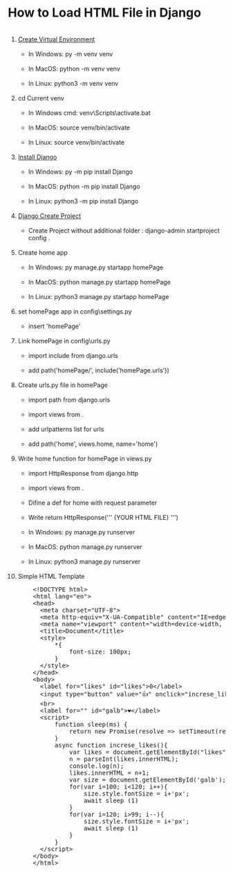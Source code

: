 # How to Load HTML File in Django

<ol>
  <br><li><a href="https://www.w3schools.com/django/django_create_virtual_environment.php">Create Virtual Environment</a>
    <ul>
     <br><li>In Windows: py -m venv venv</li>
     <br><li>In MacOS: python -m venv venv</li>
     <br><li>In Linux: python3 -m venv venv</li>
    </ul>
  </li>
  <br><li>cd Current venv
    <ul>
     <br><li>In Windows cmd: venv\Scripts\activate.bat</li>
     <br><li>In MacOS: source venv/bin/activate</li>
     <br><li>In Linux: source venv/bin/activate</li>
    </ul>
  </li>
  <br><li><a href="https://www.w3schools.com/django/django_install_django.php">Install Django</a>
    <ul>
     <br><li>In Windows: py -m pip install Django</li>
     <br><li>In MacOS: python -m pip install Django</li>
     <br><li>In Linux: python3 -m pip install Django</li>
    </ul>
  </li>
  <br><li><a href="https://www.w3schools.com/django/django_create_project.php">Django Create Project</a>
    <ul>
     <br><li>Create Project without additional folder : django-admin startproject config .</li>
    </ul>
  </li>
  <br><li>Create home app
    <ul>
     <br><li>In Windows: py manage.py startapp homePage</li>
     <br><li>In MacOS: python manage.py startapp homePage</li>
     <br><li>In Linux: python3 manage.py startapp homePage</li>
    </ul>
  </li>
  <br><li>set homePage app in config\settings.py
    <ul>
     <br><li>insert 'homePage'</li>
    </ul>
  </li>
  <br><li>Link homePage in config\urls.py
    <ul>
     <br><li>import include from django.urls</li>
     <br><li>add path('homePage/', include('homePage.urls'))</li>
    </ul>
  </li>
  <br><li>Create urls.py file in homePage
    <ul>
     <br><li>import path from django.urls</li>
     <br><li>import views from .</li>
     <br><li>add urlpatterns list for urls</li>
     <br><li>add path('home', views.home, name='home')</li>
    </ul>
  </li>
  <br><li>Write home function for homePage in views.py
    <ul>
     <br><li>import HttpResponse from django.http</li>
     <br><li>import views from .</li>
     <br><li>Difine a def for home with request parameter</li>
     <br><li>Write return HttpResponse(''' {YOUR HTML FILE} ''')</li>
     <br><li>In Windows: py manage.py runserver</li>
     <br><li>In MacOS: python manage.py runserver</li>
     <br><li>In Linux: python3 manage.py runserver</li>
    </ul>
  </li>
  <br><li>Simple HTML Template
    <pre>
    &lt;!DOCTYPE html&gt;
    &lt;html lang="en"&gt;
    &lt;head&gt;
      &lt;meta charset="UTF-8"&gt;
      &lt;meta http-equiv="X-UA-Compatible" content="IE=edge"&gt;
      &lt;meta name="viewport" content="width=device-width, initial-scale=1.0"&gt;
      &lt;title&gt;Document&lt;/title&gt;
      &lt;style&gt;
          *{
              font-size: 100px;
          }
      &lt;/style&gt;
    &lt;/head&gt;
    &lt;body&gt;
      &lt;label for="likes" id="likes"&gt;0&lt;/label&gt;
      &lt;input type="button" value="👍" onclick="increse_likes()"&gt;
      &lt;br&gt;
      &lt;label for="" id="galb"&gt;❤️&lt;/label&gt;
      &lt;script&gt;
          function sleep(ms) {
              return new Promise(resolve => setTimeout(resolve, ms));
          }
          async function increse_likes(){
              var likes = document.getElementById("likes");
              n = parseInt(likes.innerHTML);
              console.log(n);
              likes.innerHTML = n+1;
              var size = document.getElementById('galb');
              for(var i=100; i<120; i++){
                  size.style.fontSize = i+'px';
                  await sleep (1)
              }
              for(var i=120; i>99; i--){
                  size.style.fontSize = i+'px';
                  await sleep (1)
              }
          }
      &lt;/script&gt;
    &lt;/body&gt;
    &lt;/html&gt;
    </pre>
  </li>
</ol>
